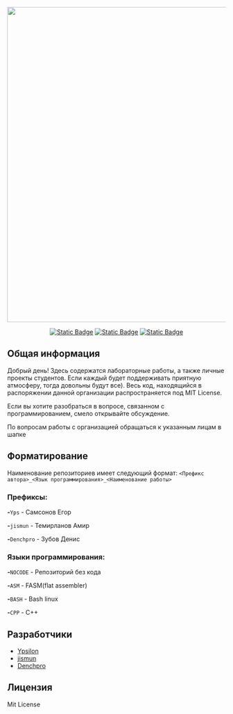 <p align="center">
      <img src="https://i.ibb.co/0hFWKyM/readme-logo.png" width="726">
</p>

<p align="center">
    <a href= "https://vk.com/ypsilon_xx"><img alt="Static Badge" src="https://img.shields.io/badge/MainLeader-Samsonov_Egor-blue?label=MainLeader&labelColor=%23e30e0e&color=%23c2c2c2"></a>
   <a href= "https://vk.com/temiramir"><img alt="Static Badge" src="https://img.shields.io/badge/Leader-Temirlanov_Amir-blue?label=Leader&labelColor=%23f77225&color=%23c2c2c2"></a>
    <a href= "https://vk.com/denchpro9"><img alt="Static Badge" src="https://img.shields.io/badge/Leader-Zubov_Denis-blue?label=Leader&labelColor=%23f77225&color=%23c2c2c2"></a>
</p>

## Общая информация
Добрый день! Здесь содержатся лабораторные работы, а также личные проекты студентов. Если каждый будет поддерживать приятную атмосферу, тогда довольны будут все).
Весь код, находящийся в распоряжении данной организации распространяется под MIT License.

Если вы хотите разобраться в вопросе, связанном с программированием, смело открывайте обсуждение.

По вопросам работы с организацией обращаться к указанным лицам в шапке

## Форматирование
Наименование репозиториев имеет следующий формат: `<Префикс автора>_<Язык программирования>_<Наименование работы>`

### Префиксы:

**-**`Yps` - Самсонов Егор

**-**`jismun` - Темирланов Амир

**-**`Denchpro` - Зубов Денис

### Языки программирования:

**-**`NOCODE` - Репозиторий без кода

**-**`ASM` - FASM(flat assembler)

**-**`BASH` - Bash linux

**-**`CPP` - С++


## Разработчики

- [Ypsilon](https://github.com/YpsilonXX)
- [jismun](https://github.com/jismun)
- [Denchpro](https://github.com/Denchpro)

## Лицензия
Mit License
